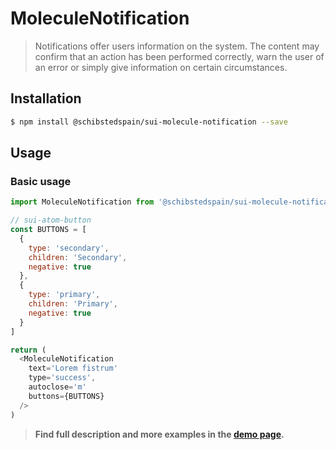 # MoleculeNotification

> Notifications offer users information on the system. The content may confirm that an action has been performed correctly, warn the user of an error or simply give information on certain circumstances.

## Installation

```sh
$ npm install @schibstedspain/sui-molecule-notification --save
```

## Usage

### Basic usage
```js
import MoleculeNotification from '@schibstedspain/sui-molecule-notification'

// sui-atom-button
const BUTTONS = [
  {
    type: 'secondary',
    children: 'Secondary',
    negative: true
  },
  {
    type: 'primary',
    children: 'Primary',
    negative: true
  }
]

return (
  <MoleculeNotification 
    text='Lorem fistrum'
    type='success',
    autoclose='m'
    buttons={BUTTONS} 
  />
)
```

> **Find full description and more examples in the [demo page](https://sui-components.now.sh/workbench/molecule/notification).**